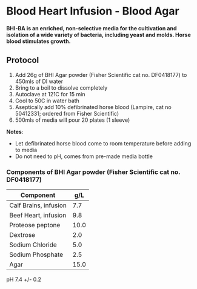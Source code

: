 # Blood Heart Infusion - Blood Agar

#### BHI-BA is an enriched, non-selective media for the cultivation and isolation of a wide variety of bacteria, including yeast and molds.  Horse blood stimulates growth.

## Protocol 
1. Add 26g of BHI Agar powder (Fisher Scientific cat no. DF0418177) to 450mls of DI water  
2. Bring to a boil to dissolve completely
3. Autoclave at 121C for 15 min
4. Cool to 50C in water bath
5. Aseptically add 10% defibrinated horse blood (Lampire, cat no 50412331; ordered from Fisher Scientific)
6. 500mls of media will pour 20 plates (1 sleeve)

__Notes__:  
* Let defibrinated horse blood come to room temperature before adding to media  
* Do not need to pH, comes from pre-made media bottle  


### Components of BHI Agar powder (Fisher Scientific cat no. DF0418177)

Component								| g/L
----------------------- | ------
Calf Brains, infusion		| 7.7
Beef Heart, infusion		| 9.8
Proteose peptone				| 10.0
Dextrose								| 2.0
Sodium Chloride					| 5.0
Sodium Phosphate				| 2.5
Agar										| 15.0

pH 7.4 +/- 0.2

